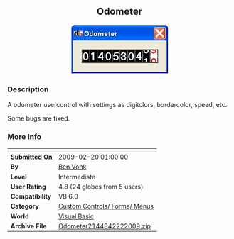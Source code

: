 ﻿<div align="center">

## Odometer

<img src="PIC20092201711426203.jpg">
</div>

### Description

A odometer usercontrol with settings as digitclors, bordercolor, speed, etc.

Some bugs are fixed.
 
### More Info
 


<span>             |<span>
---                |---
**Submitted On**   |2009-02-20 01:00:00
**By**             |[Ben Vonk](https://github.com/Planet-Source-Code/PSCIndex/blob/master/ByAuthor/ben-vonk.md)
**Level**          |Intermediate
**User Rating**    |4.8 (24 globes from 5 users)
**Compatibility**  |VB 6\.0
**Category**       |[Custom Controls/ Forms/  Menus](https://github.com/Planet-Source-Code/PSCIndex/blob/master/ByCategory/custom-controls-forms-menus__1-4.md)
**World**          |[Visual Basic](https://github.com/Planet-Source-Code/PSCIndex/blob/master/ByWorld/visual-basic.md)
**Archive File**   |[Odometer2144842222009\.zip](https://github.com/Planet-Source-Code/ben-vonk-odometer__1-71793/archive/master.zip)








